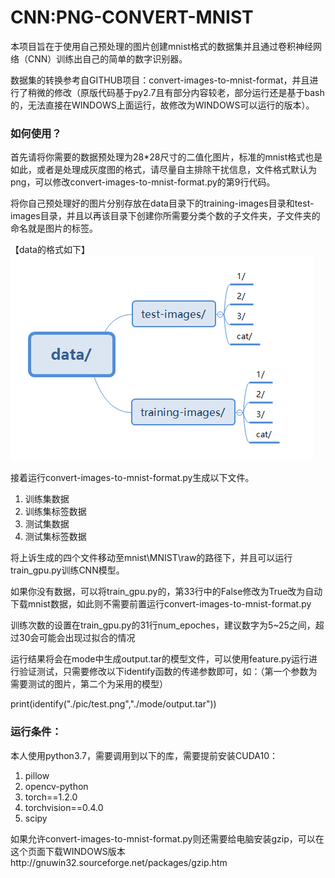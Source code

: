 # CNN:PNG-CONVERT-MNIST

本项目旨在于使用自己预处理的图片创建mnist格式的数据集并且通过卷积神经网络（CNN）训练出自己的简单的数字识别器。

数据集的转换参考自GITHUB项目：convert-images-to-mnist-format，并且进行了稍微的修改（原版代码基于py2.7且有部分内容较老，部分运行还是基于bash的，无法直接在WINDOWS上面运行，故修改为WINDOWS可以运行的版本）。



### 如何使用？

首先请将你需要的数据预处理为28*28尺寸的二值化图片，标准的mnist格式也是如此，或者是处理成灰度图的格式，请尽量自主排除干扰信息，文件格式默认为png，可以修改convert-images-to-mnist-format.py的第9行代码。

将你自己预处理好的图片分别存放在data目录下的training-images目录和test-images目录，并且以再该目录下创建你所需要分类个数的子文件夹，子文件夹的命名就是图片的标签。

【data的格式如下】
![1-1](https://github.com/Mustenaka/img-convert-mnist-CNN/blob/master/1-1.png)


接着运行convert-images-to-mnist-format.py生成以下文件。

1. 训练集数据
2. 训练集标签数据
3. 测试集数据
4. 测试集标签数据

将上诉生成的四个文件移动至mnist\MNIST\raw的路径下，并且可以运行train_gpu.py训练CNN模型。

如果你没有数据，可以将train_gpu.py的，第33行中的False修改为True改为自动下载mnist数据，如此则不需要前置运行convert-images-to-mnist-format.py

训练次数的设置在train_gpu.py的31行num_epoches，建议数字为5~25之间，超过30会可能会出现过拟合的情况



运行结果将会在mode中生成output.tar的模型文件，可以使用feature.py运行进行验证测试，只需要修改以下identify函数的传递参数即可，如：（第一个参数为需要测试的图片，第二个为采用的模型）

print(identify("./pic/test.png","./mode/output.tar"))



### 运行条件：

本人使用python3.7，需要调用到以下的库，需要提前安装CUDA10：

1. pillow
2. opencv-python
3. torch==1.2.0
4. torchvision==0.4.0
5. scipy



如果允许convert-images-to-mnist-format.py则还需要给电脑安装gzip，可以在这个页面下载WINDOWS版本http://gnuwin32.sourceforge.net/packages/gzip.htm

